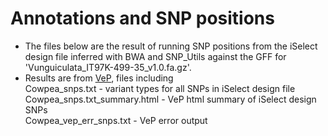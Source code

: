 # Annotations and SNP positions

*    The files below are the result of running SNP positions from the iSelect design file inferred with BWA and SNP_Utils against the GFF for 'Vunguiculata_IT97K-499-35_v1.0.fa.gz'.
*    Results are from [VeP](https://useast.ensembl.org/info/docs/tools/vep/index.html), files including\
Cowpea_snps.txt - variant types for all SNPs in iSelect design file\
Cowpea_snps.txt_summary.html - VeP html summary of iSelect design SNPs\
Cowpea_vep_err_snps.txt - VeP error output


